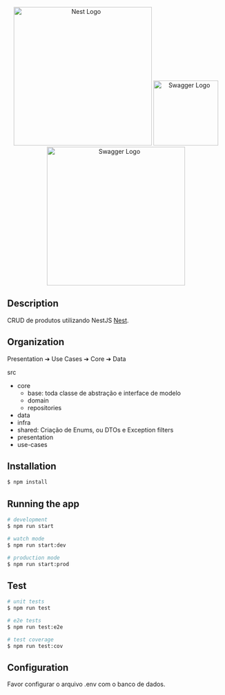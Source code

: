 <p align="center">
  <a href="http://nestjs.com/" target="blank"><img src="https://nestjs.com/img/logo_text.svg" width="320" alt="Nest Logo" /></a>
  <a href="https://swagger.io/tools/swagger-ui/" target="blank"><img src="https://sequelize.org/v6/manual/asset/logo.png" width="150" alt="Swagger Logo" /></a>
  <a href="https://sequelize.org/v6/" target="blank"><img src="https://static1.smartbear.co/swagger/media/assets/images/swagger_logo.svg" width="320" alt="Swagger Logo" /></a>
</p>

## Description

CRUD de produtos utilizando NestJS [Nest](https://github.com/nestjs/nest).

## Organization 

Presentation ➔ Use Cases ➔ Core ➔ Data

src
  - core
      - base: toda classe de abstração e interface de modelo
      - domain
      - repositories
  - data
  - infra
  - shared: Criação de Enums, ou DTOs e Exception filters
  - presentation
  - use-cases

## Installation

```bash
$ npm install
```

## Running the app

```bash
# development
$ npm run start

# watch mode
$ npm run start:dev

# production mode
$ npm run start:prod
```

## Test

```bash
# unit tests
$ npm run test

# e2e tests
$ npm run test:e2e

# test coverage
$ npm run test:cov
```

## Configuration

Favor configurar o arquivo .env com o banco de dados.
